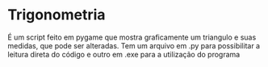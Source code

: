 # Trigonometria
É um script feito em pygame que mostra graficamente um triangulo e suas medidas, que pode ser alteradas.
Tem um arquivo em .py para possibilitar a leitura direta do código e outro em .exe para a utilização do programa
